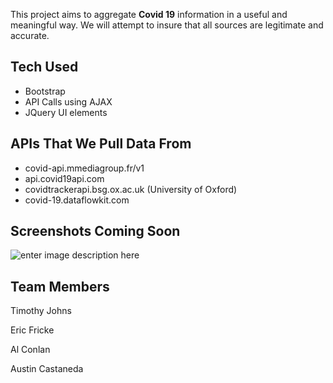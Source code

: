
This project aims to aggregate **Covid 19** information in a useful and meaningful way. We will attempt to insure that all sources are legitimate and accurate.

## Tech Used

- Bootstrap
- API Calls using AJAX
- JQuery UI elements

## APIs That We Pull Data From

- covid-api.mmediagroup.fr/v1
- api.covid19api.com
- covidtrackerapi.bsg.ox.ac.uk (University of Oxford)
- covid-19.dataflowkit.com

## Screenshots Coming Soon

![enter image description here](https://images.unsplash.com/photo-1614332287897-cdc485fa562d?ixid=MnwxMjA3fDB8MHxwaG90by1wYWdlfHx8fGVufDB8fHx8&ixlib=rb-1.2.1&auto=format&fit=crop&w=500&q=80)

## Team Members

Timothy Johns

Eric Fricke

Al Conlan

Austin Castaneda
